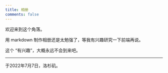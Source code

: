 ```yaml
---
title: 相册
comments: false
---
```


欢迎来到这个角落。

用 markdown 制作相册还是太勉强了，等我有兴趣研究一下前端再说。

这个 “有兴趣”，大概永远不会到来吧。

------

于2022年7月7日，洛杉矶。
